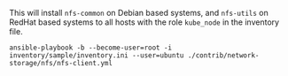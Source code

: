 This will install `nfs-common` on Debian based systems, and `nfs-utils` on RedHat based systems to all hosts with the role `kube_node` in the inventory file.

```
ansible-playbook -b --become-user=root -i inventory/sample/inventory.ini --user=ubuntu ./contrib/network-storage/nfs/nfs-client.yml
```
